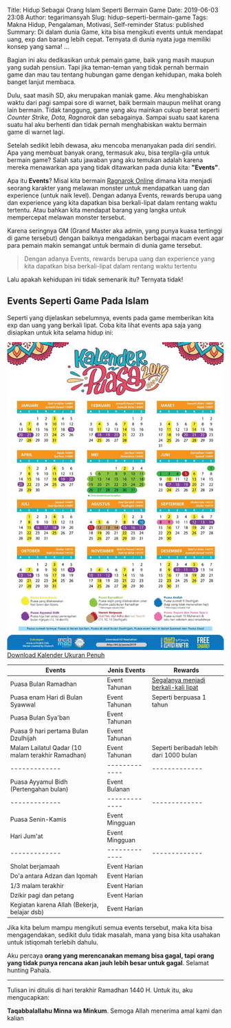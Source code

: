 Title: Hidup Sebagai Orang Islam Seperti Bermain Game
Date: 2019-06-03 23:08
Author: tegarimansyah
Slug: hidup-seperti-bermain-game
Tags: Makna Hidup, Pengalaman, Motivasi, Self-reminder
Status: published
Summary: Di dalam dunia Game, kita bisa mengikuti events untuk mendapat uang, exp dan barang lebih cepat. Ternyata di dunia nyata juga memiliki konsep yang sama! ...

Bagian ini aku dedikasikan untuk pemain game, baik yang masih maupun yang sudah pensiun. Tapi jika teman-teman yang tidak pernah bermain game dan mau tau tentang hubungan game dengan kehidupan, maka boleh banget lanjut membaca.

Dulu, saat masih SD, aku merupakan maniak game. Aku menghabiskan waktu dari pagi sampai sore di warnet, baik bermain maupun melihat orang lain bermain. Tidak tanggung, game yang aku mainkan cukup berat seperti _Counter Strike, Dota, Ragnarok_ dan sebagainya. Sampai suatu saat karena suatu hal aku berhenti dan tidak pernah menghabiskan waktu bermain game di warnet lagi.

Setelah sedikit lebih dewasa, aku mencoba menanyakan pada diri sendiri. Apa yang membuat banyak orang, termasuk aku, bisa tergila-gila untuk bermain game? Salah satu jawaban yang aku temukan adalah karena mereka menawarkan apa yang tidak ditawarkan pada dunia kita: **"Events"**.

Apa itu **Events**? Misal kita bermain [Ragnarok Online](https://www.youtube.com/watch?v=rxeRPXD3JhY) dimana kita menjadi seorang karakter yang melawan monster untuk mendapatkan uang dan experience (untuk naik level). Dengan adanya Events, rewards berupa uang dan experience yang kita dapatkan bisa berkali-lipat dalam rentang waktu tertentu. Atau bahkan kita mendapat barang yang langka untuk mempercepat melawan monster tersebut. 

Karena seringnya GM (Grand Master aka admin, yang punya kuasa tertinggi di game tersebut) dengan baiknya mengadakan berbagai macam event agar para pemain makin semangat untuk bermain di dunia game tersebut.

> Dengan adanya Events, rewards berupa uang dan experience yang kita dapatkan bisa berkali-lipat dalam rentang waktu tertentu

Lalu apakah kehidupan ini tidak semenarik itu? Ternyata tidak! 

## Events Seperti Game Pada Islam

Seperti yang dijelaskan sebelumnya, events pada game memberikan kita exp dan uang yang berkali lipat. Coba kita lihat events apa saja yang disiapkan untuk kita selama hidup ini:

![Jadwal Puasa 2019](/assets/images/articles/Jadwal_Puasa_2019.jpg)
[Download Kalender Ukuran Penuh](https://bit.ly/puasa2019)


Events  | Jenis Events | Rewards
------------- | ------------- | -------------
Puasa Bulan Ramadhan  | Event Tahunan | [Segalanya menjadi berkali-kali lipat](https://rumaysho.com/1199-berlipatnya-pahala-amalan-di-bulan-ramadhan.html)
Puasa enam Hari di Bulan Syawwal  | Event Tahunan | Seperti berpuasa 1 tahun
Puasa Bulan Sya'ban | Event Tahunan | 
Puasa 9 hari pertama Bulan Dzulhijah  | Event Tahunan | 
Malam Lailatul Qadar (10 malam terakhir Ramadhan) | Event Tahunan | Seperti beribadah lebih dari 1000 bulan
------------- | ------------- | -------------
Puasa Ayyamul Bidh (Pertengahan bulan) | Event Bulanan | 
------------- | ------------- | -------------
Puasa Senin-Kamis | Event Mingguan |
Hari Jum'at | Event Mingguan |
------------- | ------------- | -------------
Sholat berjamaah | Event Harian |
Do'a antara Adzan dan Iqomah | Event Harian |
1/3 malam terakhir | Event Harian |
Dzikir pagi dan petang | Event Harian |
Kegiatan karena Allah (Bekerja, belajar dsb) | Event Harian |

Jika kita belum mampu mengikuti semua events tersebut, maka kita bisa mengagendakan, sedikit dulu tidak masalah, mana yang bisa kita usahakan untuk istiqomah terlebih dahulu. 

Aku percaya **orang yang merencanakan memang bisa gagal, tapi orang yang tidak punya rencana akan jauh lebih besar untuk gagal**. Selamat hunting Pahala.

---

Tulisan ini ditulis di hari terakhir Ramadhan 1440 H. Untuk itu, aku mengucapkan:

**Taqabbalallahu Minna wa Minkum**. Semoga Allah menerima amal kami dan kalian